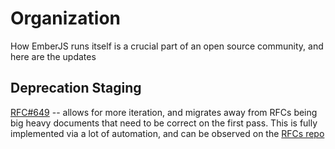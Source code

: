 # Organization

How EmberJS runs itself is a crucial part of an open source community, and here are the updates

## Deprecation Staging

[RFC#649](https://github.com/emberjs/rfcs/pull/649) -- allows for more iteration, and migrates away from RFCs being big heavy documents that need to be correct on the first pass. This is fully implemented via a lot of automation, and can be observed on the [RFCs repo](https://github.com/emberjs/rfcs/)

